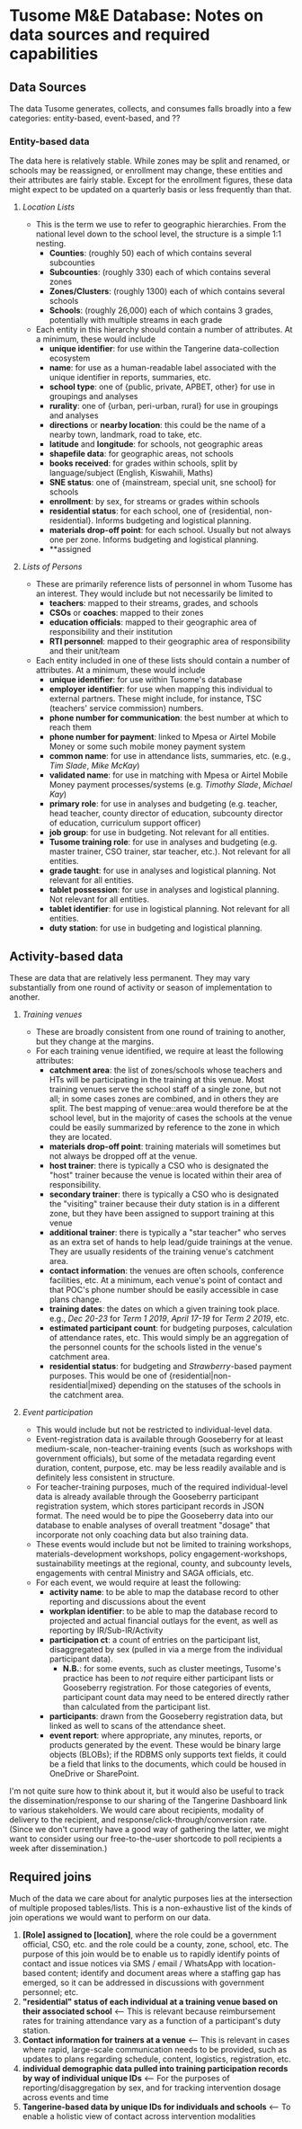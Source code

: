 # Tusome M&E Database: Notes on data sources and required capabilities

## Data Sources

The data Tusome generates, collects, and consumes falls broadly into a few categories: entity-based, event-based, and ??

### Entity-based data

The data here is relatively stable. While zones may be split and renamed, or schools may be reassigned, or enrollment may change, these entities and their attributes are fairly stable. Except for the enrollment figures, these data might expect to be updated on a quarterly basis or less frequently than that.

1. _Location Lists_
    + This is the term we use to refer to geographic hierarchies. From the national level down to the school level, the structure is a simple 1:1 nesting.
        * **Counties**: (roughly 50) each of which contains several subcounties
        * **Subcounties**: (roughly 330) each of which contains several zones
        * **Zones/Clusters**: (roughly 1300) each of which contains several schools
        * **Schools**: (roughly 26,000) each of which contains 3 grades, potentially with multiple streams in each grade
    + Each entity in this hierarchy should contain a number of attributes. At a minimum, these would include
        * **unique identifier**: for use within the Tangerine data-collection ecosystem
        * **name**: for use as a human-readable label associated with the unique identifier in reports, summaries, etc.
        * **school type**: one of {public, private, APBET, other} for use in groupings and analyses
        * **rurality**: one of {urban, peri-urban, rural} for use in groupings and analyses
        * **directions** or **nearby location**: this could be the name of a nearby town, landmark, road to take, etc.
        * **latitude** and **longitude**: for schools, not geographic areas
        * **shapefile data**: for geographic areas, not schools
        * **books received**: for grades within schools, split by language/subject (English, Kiswahili, Maths)
        * **SNE status**: one of {mainstream, special unit, sne school} for schools
        * **enrollment**: by sex, for streams or grades within schools
        * **residential status**: for each school, one of {residential, non-residential}. Informs budgeting and logistical planning.
        * **materials drop-off point**: for each school. Usually but not always one per zone. Informs budgeting and logistical planning.
        * **assigned

1. _Lists of Persons_
    + These are primarily reference lists of personnel in whom Tusome has an interest. They would include but not necessarily be limited to
        * **teachers**: mapped to their streams, grades, and schools
        * **CSOs** or **coaches**: mapped to their zones
        * **education officials**: mapped to their geographic area of responsibility and their institution
        * **RTI personnel**: mapped to their geographic area of responsibility and their unit/team
    + Each entity included in one of these lists should contain a number of attributes. At a minimum, these would include
        * **unique identifier**: for use within Tusome's database
        * **employer identifier**: for use when mapping this individual to external partners. These might include, for instance, TSC (teachers' service commission) numbers.
        * **phone number for communication**: the best number at which to reach them
        * **phone number for payment**: linked to Mpesa or Airtel Mobile Money or some such mobile money payment system
        * **common name**: for use in attendance lists, summaries, etc. (e.g., _Tim Slade_, _Mike McKay_)
        * **validated name**: for use in matching with Mpesa or Airtel Mobile Money payment processes/systems (e.g. _Timothy Slade_, _Michael Kay_)
        * **primary role**: for use in analyses and budgeting (e.g. teacher, head teacher, county director of education, subcounty director of education, curriculum support officer)
        * **job group**: for use in budgeting. Not relevant for all entities.
        * **Tusome training role**: for use in analyses and budgeting (e.g. master trainer, CSO trainer, star teacher, etc.). Not relevant for all entities.
        * **grade taught**: for use in analyses and logistical planning. Not relevant for all entities.
        * **tablet possession**: for use in analyses and logistical planning. Not relevant for all entities.
        * **tablet identifier**: for use in logistical planning. Not relevant for all entities.
        * **duty station**: for use in budgeting and logistical planning.

## Activity-based data

These are data that are relatively less permanent. They may vary substantially from one round of activity or season of implementation to another.

1. _Training venues_
    + These are broadly consistent from one round of training to another, but they change at the margins.
    + For each training venue identified, we require at least the following attributes:
        * **catchment area**: the list of zones/schools whose teachers and HTs will be participating in the training at this venue. Most training venues serve the school staff of a single zone, but not all; in some cases zones are combined, and in others they are split. The best mapping of venue::area would therefore be at the school level, but in the majority of cases the schools at the venue could be easily summarized by reference to the zone in which they are located.
        * **materials drop-off point**: training materials will sometimes but not always be dropped off at the venue.
        * **host trainer**: there is typically a CSO who is designated the "host" trainer because the venue is located within their area of responsibility.
        * **secondary trainer**: there is typically a CSO who is designated the "visiting" trainer because their duty station is in a different zone, but they have been assigned to support training at this venue
        * **additional trainer**: there is typically a "star teacher" who serves as an extra set of hands to help lead/guide trainings at the venue. They are usually residents of the training venue's catchment area.
        * **contact information**: the venues are often schools, conference facilities, etc. At a minimum, each venue's point of contact and that POC's phone number should be easily accessible in case plans change.
        * **training dates**: the dates on which a given training took place. e.g., _Dec 20-23_ for _Term 1 2019_, _April 17-19_ for _Term 2 2019_, etc.
        * **estimated participant count**: for budgeting purposes, calculation of attendance rates, etc. This would simply be an aggregation of the personnel counts for the schools listed in the venue's catchment area.
        * **residential status**: for budgeting and _Strawberry_-based payment purposes. This would be one of {residential|non-residential|mixed} depending on the statuses of the schools in the catchment area.

1. _Event participation_
    + This would include but not be restricted to individual-level data.
    + Event-registration data is available through Gooseberry for at least medium-scale, non-teacher-training events (such as workshops with government officials), but some of the metadata regarding event duration, content, purpose, etc. may be less readily available and is definitely less consistent in structure.
    + For teacher-training purposes, much of the required individual-level data is already available through the Gooseberry participant registration system, which stores participant records in JSON format. The need would be to pipe the Gooseberry data into our database to enable analyses of overall treatment "dosage" that incorporate not only coaching data but also training data.
    + These events would include but not be limited to training workshops, materials-development workshops, policy engagement-workshops, sustainability meetings at the regional, county, and subcounty levels, engagements with central Ministry and SAGA officials, etc.
    + For each event, we would require at least the following:
        * **activity name**: to be able to map the database record to other reporting and discussions about the event
        * **workplan identifier**: to be able to map the database record to projected and actual financial outlays for the event, as well as reporting by IR/Sub-IR/Activity
        * **participation ct**: a count of entries on the participant list, disaggregated by sex (pulled in via a merge from the individual participant data). 
            - **N.B.**: for some events, such as cluster meetings, Tusome's practice has been to _not_ require either participant lists or Gooseberry registration. For those categories of events, participant count data may need to be entered directly rather than calculated from the participant list.
        * **participants**: drawn from the Gooseberry registration data, but linked as well to scans of the attendance sheet.
        * **event report**: where appropriate, any minutes, reports, or products generated by the event. These would be binary large objects (BLOBs); if the RDBMS only supports text fields, it could be a field that links to the documents, which could be housed in OneDrive or SharePoint.

I'm not quite sure how to think about it, but it would also be useful to track the dissemination/response to our sharing of the Tangerine Dashboard link to various stakeholders. We would care about recipients, modality of delivery to the recipient, and response/click-through/conversion rate. (Since we don't currently have a good way of gathering the latter, we might want to consider using our free-to-the-user shortcode to poll recipients a week after dissemination.)

## Required joins

Much of the data we care about for analytic purposes lies at the intersection of multiple proposed tables/lists. This is a non-exhaustive list of the kinds of join operations we would want to perform on our data.

1. **\[Role\] assigned to \[location\]**, where the role could be a government official, CSO, etc. and the role could be a county, zone, school, etc. The purpose of this join would be to enable us to rapidly identify points of contact and issue notices via SMS / email / WhatsApp with location-based content; identify and document areas where a staffing gap has emerged, so it can be addressed in discussions with government personnel; etc.
1. **"residential" status of each individual at a training venue based on their associated school** <-- This is relevant because reimbursement rates for training attendance vary as a function of a participant's duty station.
1. **Contact information for trainers at a venue** <-- This is relevant in cases where rapid, large-scale communication needs to be provided, such as updates to plans regarding schedule, content, logistics, registration, etc.
1. **individual demographic data pulled into training participation records by way of individual unique IDs** <-- For the purposes of reporting/disaggregation by sex, and for tracking intervention dosage across events and time
1. **Tangerine-based data by unique IDs for individuals and schools** <-- To enable a holistic view of contact across intervention modalities
